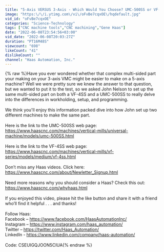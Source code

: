 ```yaml
---
title: "5-Axis VERSUS 3-Axis - Which Would You Choose? UMC-500SS or VF-4SS - Haas Automation, Inc."
image: "https:\/\/i.ytimg.com\/vi\/oFvBe7cqxOE\/hqdefault.jpg"
vid_id: "oFvBe7cqxOE"
categories: "Science-Technology"
tags: ["CNC machine tools","CNC machining","Gene Haas"]
date: "2022-06-08T23:54:56+03:00"
vid_date: "2022-06-08T20:03:27Z"
duration: "PT16M48S"
viewcount: "698"
likeCount: "41"
dislikeCount: ""
channel: "Haas Automation, Inc."
---
```

{% raw %}Have you ever wondered whether that complex multi-sided part your making on your 3-axis VMC might be easier to make on a 5-axis machine? Well we were pretty sure we knew the answer to that question, but we wanted to put it to the test, so we asked John Nelson to set up the same multi-sided part on both a VF-4SS and a UMC-500SS to really delve into the differences in workholding, setup, and programming. <br /><br />We think you'll enjoy this information packed dive into how John set up two different machines to make the same part. <br /><br />Here is the link to the UMC-500SS web page:<br /><a rel="nofollow" target="blank" href="https://www.haascnc.com/machines/vertical-mills/universal-machine/models/umc-500SS.html">https://www.haascnc.com/machines/vertical-mills/universal-machine/models/umc-500SS.html</a><br /><br />Here is the link to the VF-4SS web page:<br /><a rel="nofollow" target="blank" href="https://www.haascnc.com/machines/vertical-mills/vf-series/models/medium/vf-4ss.html">https://www.haascnc.com/machines/vertical-mills/vf-series/models/medium/vf-4ss.html</a><br /><br />Don’t miss any Haas videos. Click here: <a rel="nofollow" target="blank" href="https://www.haascnc.com/about/Newletter_Signup.html">https://www.haascnc.com/about/Newletter_Signup.html</a><br /><br />Need more reasons why you should consider a Haas? Check this out: <a rel="nofollow" target="blank" href="https://www.haascnc.com/whyhaas.html">https://www.haascnc.com/whyhaas.html</a><br /><br />If you enjoyed this video, please hit the like button and share it with a friend who’ll find it helpful . . . and thanks! <br /><br />Follow Haas: <br />Facebook – <a rel="nofollow" target="blank" href="https://www.facebook.com/HaasAutomationInc/">https://www.facebook.com/HaasAutomationInc/</a> <br />Instagram – <a rel="nofollow" target="blank" href="https://www.instagram.com/haas_automation/">https://www.instagram.com/haas_automation/</a> <br />Twitter – <a rel="nofollow" target="blank" href="https://twitter.com/Haas_Automation/">https://twitter.com/Haas_Automation/</a><br />LinkedIn - <a rel="nofollow" target="blank" href="https://www.linkedin.com/company/haas-automation/">https://www.linkedin.com/company/haas-automation/</a><br /><br />Code: CSEUIGQJOON5CIUA{% endraw %}
